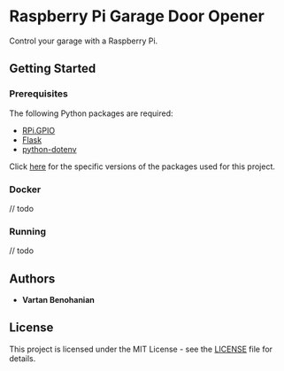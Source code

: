# Raspberry Pi Garage Door Opener

Control your garage with a Raspberry Pi.

## Getting Started

### Prerequisites

The following Python packages are required:

- [RPi.GPIO](https://pypi.org/project/RPi.GPIO/)
- [Flask](https://pypi.org/project/Flask/)
- [python-dotenv](https://pypi.org/project/python-dotenv/)

Click [here](requirements.txt) for the specific versions of the packages used for this project.

### Docker

// todo

### Running

// todo

## Authors

- **Vartan Benohanian**

## License

This project is licensed under the MIT License - see the [LICENSE](LICENSE) file for details.
